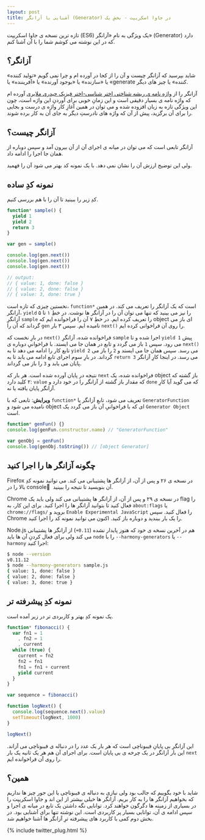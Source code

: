 ```yaml
---
layout: post
title: آشنایی با آزانگر (Generator) در جاوا اسکریپت - بخشِ یک
---
```


تازه ترین نسخه ی جاوا اسکریپت (ES6) یک ویژگی به نامِ «آزانگر» (Generator) دارد که در این نوشته می کوشم شما را با آن آشنا کنم.

## آزانگر؟

شاید بپرسید که آزانگر چیست و آن را از کجا در آورده ام و چرا نمی گویم «تولید کننده» یا «سازنده» یا «بوجود آورنده» یا «آفریننده» یا «generate کننده» یا چیز های دیگر.

آزانگر را از [واژه نامه ی ریشه شناختی اختر شناسی-اختر فیزیک حیدری ملایری][dictionary] آورده ام که واژه نامه ی بسیار دقیقی است و این زمانِ خوبی برای آوردنِ این واژه است، چون این ویژگی تازه به زبان افزوده شده و می توان در همین آغازِ کار واژه ی درست و بجایی را برای آن برگزید، پیش از آن که واژه های نادرستِ دیگر به جای آن به کار برده شوند.

## آزانگر چیست؟

آزانگر تابعی است که می توان در میانه ی اجرای آن از آن بیرون آمد و سپس دوباره از همان جا اجرا را ادامه داد.

ولی این توضیح ارزش آن را نشان نمی دهد. با یک نمونه کد بهتر می شود آن را فهمید.

## نمونه کدِ ساده

کدِ زیر را ببینید تا آن را با هم بررسی کنیم.

```js
function* sample() {
  yield 1
  yield 2
  return 3
}

var gen = sample()

console.log(gen.next())
console.log(gen.next())
console.log(gen.next())

// output:
// { value: 1, done: false }
// { value: 2, done: false }
// { value: 3, done: true }
```

نخستین چیزی که تازه است، `function*` است که یک آزانگر را تعریف می کند. در همین آزانگر، `yield` را نیز می بینید که تنها می توان آن را در آزانگر ها نوشت. در خطِ ۱ تا ۵ آزانگرِ `sample` را تعریف کرده ایم. در خطِ ۷ آن را فراخوانده ایم که object ای باز می گرداند که آن را `gen` نامیده ایم. سپس ۳ بار `next()` را روی آن فراخوانی کرده ایم.

در بارِ نخست که `next()` فراخوانده شده، آزانگرِ `sample` اجرا شده و تا `yield 1` پیش می رود. سپس `1` باز می گردد و تابع در همان جا می ایستد. با فراخوانیِ دوباره ی `next()` تابع کار را ادامه می دهد تا به `yield 2` می رسد. سپس همان جا می ایستد و `2` را باز می گرداند. در بارِ سوم اجرای تابع ادامه می یابد تا به `return 3` می رسد. در اینجا کارِ آزانگر پایان می یابد و `3` را باز می گرداند.

نتیجه در پایان آورده شده است. هر بار که `next` فراخوانده شده، یک object باز گشته که ۲ کلید دارد: `value` که مقدار باز گشته از آزانگر را در خود دارد و `done` که می گوید آیا کارِ آزانگر پایان یافته یا نه.

**ویرایش**: تابعی که با `function*` تعریف می شود، تابعِ آزانگر یا `GeneratorFunction` نامیده می شود و object ای که با فراخوانیِ آن باز می گردد یک `Generator Object` است.

```js
function* genFun() {}
console.log(genFun.constructor.name) // "GeneratorFunction"

var genObj = genFun()
console.log(genObj.toString()) // [object Generator]
```

## چگونه آزانگر ها را اجرا کنید

Firefox در نسخه ی ۲۶ و پس از آن، از آزانگر ها پشتیبانی می کند. می توانید نمونه کدِ بالا را در console ِ آن بنویسید تا نتیجه را ببینید.

Chrome در نسخه ی ۲۹ و پس از آن، از آزانگر ها پشتیبانی می کند ولی باید یک flag را فعال کنید تا بتوانید آزانگر ها را اجرا کنید. برای این کار، به `about:flags` یا `chrome://flags/` بروید و `Enable Experimental JavaScript` را فعال کنید. سپس Chrome را یک بار ببندید و دوباره باز کنید. اکنون می توانید نمونه کد را اجرا کنید.

Node.js هم در آخرین نسخه ی خود که هنوز پایدار نشده (`0.11+`) از آزانگر ها پشتیبانی می کند ولی برای فعال کردنِ آن ها باید `node` را با `--harmony-generators` یا `--harmony` اجرا کنید:

```sh
$ node --version
v0.11.12
$ node --harmony-generators sample.js
{ value: 1, done: false }
{ value: 2, done: false }
{ value: 3, done: true }
```

## نمونه کدِ پیشرفته تر

یک نمونه کدِ بهتر و کاربردی تر در زیر آمده است.

```js
function* fibonacci() {
  var fn1 = 1
    , fn2 = 1
    , current
  while (true) {
    current = fn2
    fn2 = fn1
    fn1 = fn1 + current
    yield current
  }
}

var sequence = fibonacci()

function logNext() {
  console.log(sequence.next().value)
  setTimeout(logNext, 1000)
}

logNext()
```

این آزانگرِ بی پایانِ فیبوناچی است که هر بار یک عدد را در دنباله ی فیبوناچی می آزاند. این بار آزانگر در یک چرخه ی بی پایان است. برای اجرای آن هم هر یک ثانیه یک بار `next` را روی آن فراخوانده ایم.

## همین؟

شاید با خود بگوییم که جالب بود ولی نیازی به دنباله ی فیبوناچی یا این جور چیز ها نداریم که بخواهیم آزانگر ها را به کار بریم. آزانگر ها خیلی بیشتر از این اند و جاوا اسکریپت را در بسیاری از زمینه ها دگرگون خواهند کرد. توانایی نگه داشتن یک تابع در میانه ی اجرا و سپس ادامه ی آن، توانایی بسیار پر کاربردی است. این نوشته تنها برای آشنایی بود. در بخش دوم کمی با کاربرد های پیشرفته ترِ آزانگر ها آشنا خواهیم شد.

{% include twitter_plug.html %}

[dictionary]: http://dictionary.obspm.fr/?formSearchTextfield=generator&formSubmit=Search&showAll=1
